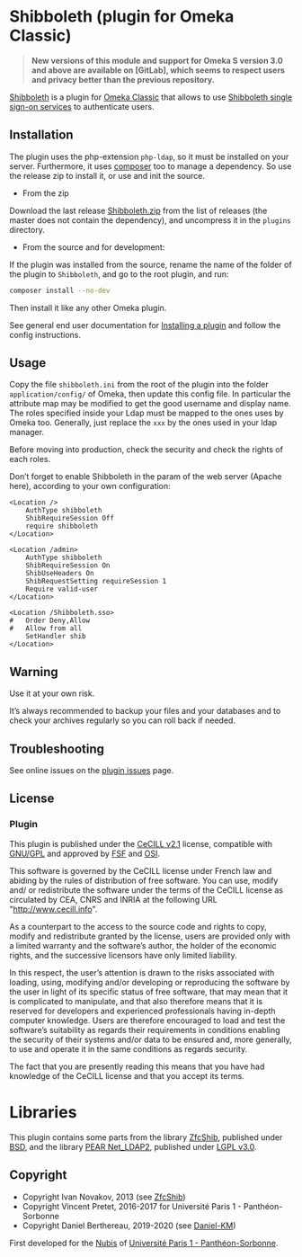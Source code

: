 Shibboleth (plugin for Omeka Classic)
=====================================

> __New versions of this module and support for Omeka S version 3.0 and above
> are available on [GitLab], which seems to respect users and privacy better
> than the previous repository.__

[Shibboleth] is a plugin for [Omeka Classic] that allows to use [Shibboleth single sign-on services]
to authenticate users.


Installation
------------

The plugin uses the php-extension `php-ldap`, so it must be installed on your
server. Furthermore, it uses [composer] too to manage a dependency. So use the
release zip to install it, or use and init the source.

* From the zip

Download the last release [Shibboleth.zip] from the list of releases (the master
does not contain the dependency), and uncompress it in the `plugins` directory.

* From the source and for development:

If the plugin was installed from the source, rename the name of the folder of
the plugin to `Shibboleth`, and go to the root plugin, and run:

```sh
composer install --no-dev
```

Then install it like any other Omeka plugin.

See general end user documentation for [Installing a plugin] and follow the
config instructions.


Usage
-----

Copy the file `shibboleth.ini` from the root of the plugin into the folder `application/config/`
of Omeka, then update this config file. In particular the attribute map may be
modified to get the good username and display name. The roles specified inside
your Ldap must be mapped to the ones uses by Omeka too. Generally, just replace
the `xxx` by the ones used in your ldap manager.

Before moving into production, check the security and check the rights of each
roles.

Don’t forget to enable Shibboleth in the param of the web server (Apache here),
according to your own configuration:

```
<Location />
    AuthType shibboleth
    ShibRequireSession Off
    require shibboleth
</Location>

<Location /admin>
    AuthType shibboleth
    ShibRequireSession On
    ShibUseHeaders On
    ShibRequestSetting requireSession 1
    Require valid-user
</Location>

<Location /Shibboleth.sso>
#   Order Deny,Allow
#   Allow from all
    SetHandler shib
</Location>
```


Warning
-------

Use it at your own risk.

It’s always recommended to backup your files and your databases and to check
your archives regularly so you can roll back if needed.


Troubleshooting
---------------

See online issues on the [plugin issues] page.


License
-------

### Plugin

This plugin is published under the [CeCILL v2.1] license, compatible with
[GNU/GPL] and approved by [FSF] and [OSI].

This software is governed by the CeCILL license under French law and abiding by
the rules of distribution of free software. You can use, modify and/ or
redistribute the software under the terms of the CeCILL license as circulated by
CEA, CNRS and INRIA at the following URL "http://www.cecill.info".

As a counterpart to the access to the source code and rights to copy, modify and
redistribute granted by the license, users are provided only with a limited
warranty and the software’s author, the holder of the economic rights, and the
successive licensors have only limited liability.

In this respect, the user’s attention is drawn to the risks associated with
loading, using, modifying and/or developing or reproducing the software by the
user in light of its specific status of free software, that may mean that it is
complicated to manipulate, and that also therefore means that it is reserved for
developers and experienced professionals having in-depth computer knowledge.
Users are therefore encouraged to load and test the software’s suitability as
regards their requirements in conditions enabling the security of their systems
and/or data to be ensured and, more generally, to use and operate it in the same
conditions as regards security.

The fact that you are presently reading this means that you have had knowledge
of the CeCILL license and that you accept its terms.

# Libraries

This plugin contains some parts from the library [ZfcShib], published under [BSD],
and the library [PEAR Net_LDAP2], published under [LGPL v3.0].


Copyright
---------

* Copyright Ivan Novakov, 2013 (see [ZfcShib])
* Copyright Vincent Pretet, 2016-2017 for Université Paris 1 - Panthéon-Sorbonne
* Copyright Daniel Berthereau, 2019-2020 (see [Daniel-KM])

First developed for the [Nubis] of [Université Paris 1 - Panthéon-Sorbonne].


[Shibboleth]: https://gitlab.com/Daniel-KM/Omeka-plugin-Shibboleth
[Omeka Classic]: https://omeka.org/classic
[Shibboleth single sign-on services]: https://www.shibboleth.net
[composer]: https://getcomposer.org
[Shibboleth.zip]: https://gitlab.com/Daniel-KM/Omeka-plugin-Shibboleth/-/releases
[Installing a plugin]: https://omeka.org/classic/docs/Admin/Adding_and_Managing_Plugins
[plugin issues]: https://gitlab.com/Daniel-KM/Omeka-plugin-Shibboleth/-/issues
[PEAR Net_LDAP2]: https://pear.php.net/package/Net_LDAP2
[CeCILL v2.1]: https://www.cecill.info/licences/Licence_CeCILL_V2.1-en.html
[GNU/GPL]: https://www.gnu.org/licenses/gpl-3.0.html
[FSF]: https://www.fsf.org
[OSI]: http://opensource.org
[ZfcShib]: https://github.com/ivan-novakov/ZfcShib
[BSD]: http://debug.cz/license/bsd-3-clause
[LGPL v3.0]: https://github.com/pear/Net_LDAP2/raw/master/LICENSE
[Nubis]: https://nubis.univ-paris1.fr
[Université Paris 1 - Panthéon-Sorbonne]: https://www.pantheonsorbonne.fr
[Daniel-KM]: https://gitlab.com/Daniel-KM "Daniel Berthereau"
